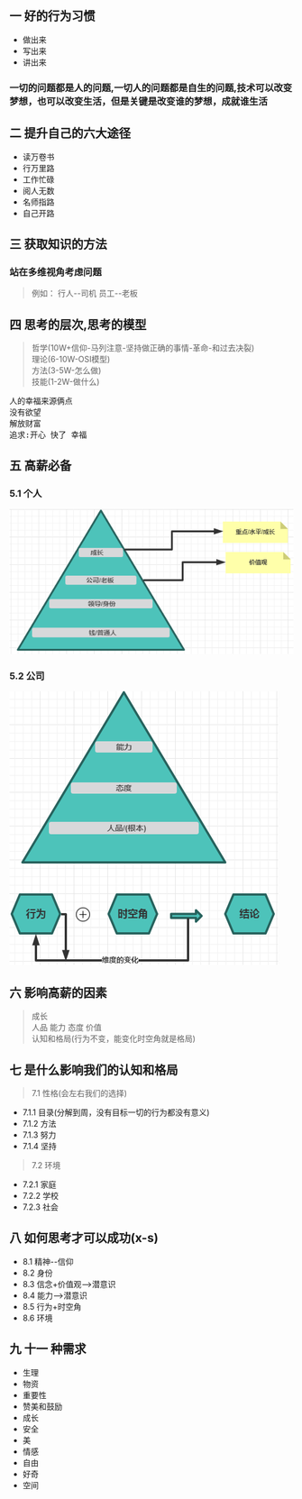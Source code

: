 ## 一 好的行为习惯
* 做出来
* 写出来 
* 讲出来
### 一切的问题都是人的问题,一切人的问题都是自生的问题,技术可以改变梦想，也可以改变生活，但是关键是改变谁的梦想，成就谁生活

## 二 提升自己的六大途径
* 读万卷书
* 行万里路
* 工作忙碌
* 阅人无数
* 名师指路
* 自己开路
## 三 获取知识的方法
### 站在多维视角考虑问题
> 例如：  行人--司机   员工--老板 

## 四 思考的层次,思考的模型
> 哲学(10W+信仰-马列注意-坚持做正确的事情-革命-和过去决裂)     
> 理论(6-10W-OSI模型)    
> 方法(3-5W-怎么做)    
> 技能(1-2W-做什么)   

<pre>
人的幸福来源俩点
没有欲望
解放财富
追求:开心 快了 幸福 
</pre>

## 五 高薪必备
### 5.1 个人
![](image/b_img.png)

### 5.2 公司
![](image/a_img.png)

## 六 影响高薪的因素

> 成长   
> 人品 能力 态度 价值      
> 认知和格局(行为不变，能变化时空角就是格局)

## 七 是什么影响我们的认知和格局
> 7.1 性格(会左右我们的选择)

* 7.1.1 目录(分解到周，没有目标一切的行为都没有意义)
* 7.1.2 方法
* 7.1.3 努力
* 7.1.4 坚持         

> 7.2 环境

* 7.2.1 家庭 
* 7.2.2 学校 
* 7.2.3 社会

## 八 如何思考才可以成功(x-s)
* 8.1 精神--信仰
* 8.2 身份
* 8.3 信念+价值观-->潜意识
* 8.4 能力-->潜意识
* 8.5 行为+时空角
* 8.6 环境

## 九 十一 种需求
* 生理
* 物资
* 重要性
* 赞美和鼓励
* 成长
* 安全
* 美
* 情感
* 自由
* 好奇
* 空间
